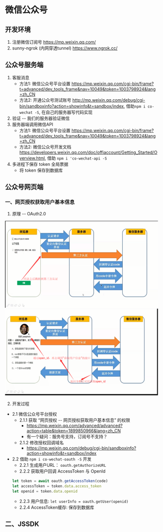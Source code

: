 # 微信公众号
## 开发环境
1. 注册微信订阅号 <https://mp.weixin.qq.com/>
2. sunny-ngrok (内网穿透tunnel) <https://www.ngrok.cc/>
## 公众号服务端
1. 客服消息
    - 方法1: 微信公众号平台设置 <https://mp.weixin.qq.com/cgi-bin/frame?t=advanced/dev_tools_frame&nav=10049&token=1003798924&lang=zh_CN>
    - 方法2: 开通公众号测试账号 <http://mp.weixin.qq.com/debug/cgi-bin/sandboxinfo?action=showinfo&t=sandbox/index>, 借助`npm i co-wechat -S`, 在自己的服务器写代码实现
2. 验证 -- 我们的服务器验证微信
3. 服务器端调用微信API
    - 方法1: 微信公众号平台设置 <https://mp.weixin.qq.com/cgi-bin/frame?t=advanced/dev_tools_frame&nav=10049&token=1003798924&lang=zh_CN>
    - 方法2: 微信公众号开发文档 <https://developers.weixin.qq.com/doc/offiaccount/Getting_Started/Overview.html>, 借助 `npm i 'co-wechat-api -S`
4. 多进程下保存 token 全局票据
    - 将 token 保存到数据库
## 公众号网页端
### 一、网页授权获取用户基本信息
1. 原理 -- OAuth2.0  
<img src="oauth2_1.png"/>  
<img src="oauth2_2.png"/>  

2. 开发过程
- 2.1 微信公众号平台授权
    - 2.1.1 获取 “网页授权 -- 网页授权获取用户基本信息” 的权限 
        - <https://mp.weixin.qq.com/advanced/advanced?action=table&token=1899850966&lang=zh_CN>
        - 有一个疑问：服务号支持，订阅号不支持？
    - 2.1.2 修改授权回调域名
        - <https://mp.weixin.qq.com/debug/cgi-bin/sandboxinfo?action=showinfo&t=sandbox/index>
- 2.2 借助 `npm i co-wechat-oauth -S` 开发
    - 2.2.1 生成用户URL： `oauth.getAuthorizeURL`
    - 2.2.2 获取用户回调 AccessToken 与 OpenId
    ```javascript
    let token = await oauth.getAccessToken(code)
    let accessToken = token.data.access_token
    let openid = token.data.openid
    ```
    - 2.2.3 用户信息: `let userInfo = oauth.getUser(openid)`
    - 2.2.4 AccessToken缓存: 保存到数据库
## 二、JSSDK


